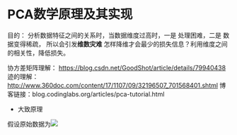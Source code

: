 # PCA数学原理及其实现

目的： 分析数据特征之间的关系时，当数据维度过高时，一是 处理困难，二是 数据变得稀疏， 所以会引发**维数灾难**
       怎样降维才会最少的损失信息？利用维度之间的相关性，降低损失。


协方差矩阵理解： https://blog.csdn.net/GoodShot/article/details/79940438
迹的理解：      http://www.360doc.com/content/17/1107/09/32196507_701568401.shtml
博客链接：blog.codinglabs.org/articles/pca-tutorial.html


* 大致原理


 
 假设原始数据为<img src="http://chart.googleapis.com/chart?cht=tx&chl= (x1,x2,...,xn)^{T}" style="border:none;">


 

 
